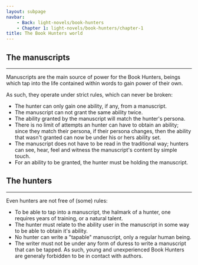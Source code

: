 ```yaml
---
layout: subpage
navbar:
    - Back: light-novels/book-hunters
    - Chapter 1: light-novels/book-hunters/chapter-1
title: The Book Hunters world
---
```


## The manuscripts ## 

---

Manuscripts are the main source of power for the Book Hunters, beings which tap into the life contained within words to 
gain power of their own.

As such, they operate under strict rules, which can never be broken:

  * The hunter can only gain one ability, if any, from a manuscript.
  * The manuscript can not grant the same ability twice.
  * The ability granted by the manuscript will match the hunter's persona.
  * There is no limit of attempts an hunter can have to obtain an ability; since they match their persona, if their
  persona changes, then the ability that wasn't granted can now be under his or hers ability set.
  * The manuscript does not have to be read in the traditional way; hunters can see, hear, feel and witness the manuscript's
  content by simple touch.
  * For an ability to be granted, the hunter must be holding the manuscript.
    
## The hunters ##

---

Even hunters are not free of (some) rules:

  * To be able to tap into a manuscript, the halmark of a hunter, one requires years of training, or a natural talent.
  * The hunter must relate to the ability user in the manuscript in some way to be able to obtain it's ability.
  * No hunter can write a "tapable" manuscript, only a regular human being.
  * The writer must not be under any form of duress to write a manuscript that can be tapped. As such, young and unexperienced 
  Book Hunters are generaly forbidden to be in contact with authors.